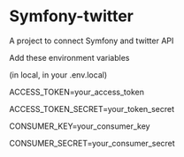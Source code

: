 

# Symfony-twitter

A project to connect Symfony and twitter API

Add these environment variables

(in local, in your .env.local)


ACCESS_TOKEN=your_access_token

ACCESS_TOKEN_SECRET=your_token_secret

CONSUMER_KEY=your_consumer_key

CONSUMER_SECRET=your_consumer_secret

